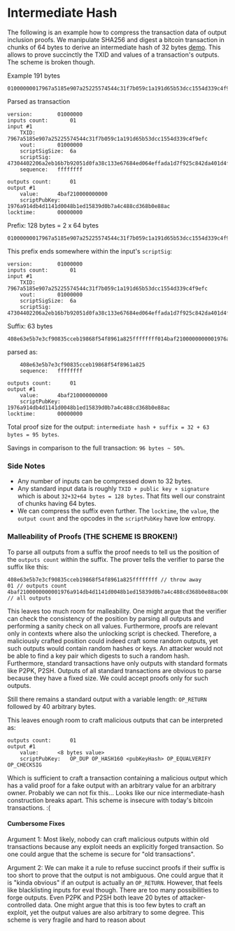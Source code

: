 # Intermediate Hash

The following is an example how to compress the transaction data of output inclusion proofs.
We manipulate SHA256 and digest a bitcoin transaction in chunks of 64 bytes to derive an intermediate hash of 32 bytes [demo](https://coins.github.io/notes/progressive-sha256.html). This allows to prove succinctly the TXID and values of a transaction's outputs. The scheme is broken though.
 
Example 191 bytes
```
01000000017967a5185e907a25225574544c31f7b059c1a191d65b53dcc1554d339c4f9efc010000006a47304402206a2eb16b7b92051d0fa38c133e67684ed064effada1d7f925c842da401d4f22702201f196b10e6e4b4a9fff948e5c5d71ec5da53e90529c8dbd122bff2b1d21dc8a90121039b7bcd0824b9a9164f7ba098408e63e5b7e3cf90835cceb19868f54f8961a825ffffffff014baf2100000000001976a914db4d1141d0048b1ed15839d0b7a4c488cd368b0e88ac00000000
```
 
Parsed as transaction
```
version:		01000000
inputs count:		01
input #1
	TXID:		7967a5185e907a25225574544c31f7b059c1a191d65b53dcc1554d339c4f9efc
	vout:		01000000
	scriptSigSize:	6a
	scriptSig:	47304402206a2eb16b7b92051d0fa38c133e67684ed064effada1d7f925c842da401d4f22702201f196b10e6e4b4a9fff948e5c5d71ec5da53e90529c8dbd122bff2b1d21dc8a90121039b7bcd0824b9a9164f7ba098408e63e5b7e3cf90835cceb19868f54f8961a825
	sequence:	ffffffff

outputs count:		01
output #1
	value:		4baf210000000000
	scriptPubKey:	1976a914db4d1141d0048b1ed15839d0b7a4c488cd368b0e88ac
locktime:		00000000
```


Prefix: 128 bytes = 2 x 64 bytes
```
01000000017967a5185e907a25225574544c31f7b059c1a191d65b53dcc1554d339c4f9efc010000006a47304402206a2eb16b7b92051d0fa38c133e67684ed064effada1d7f925c842da401d4f22702201f196b10e6e4b4a9fff948e5c5d71ec5da53e90529c8dbd122bff2b1d21dc8a90121039b7bcd0824b9a9164f7ba098
```

This prefix ends somewhere within the input's `scriptSig`:

```
version:		01000000
inputs count:		01
input #1
	TXID:		7967a5185e907a25225574544c31f7b059c1a191d65b53dcc1554d339c4f9efc
	vout:		01000000
	scriptSigSize:	6a
	scriptSig:	47304402206a2eb16b7b92051d0fa38c133e67684ed064effada1d7f925c842da401d4f22702201f196b10e6e4b4a9fff948e5c5d71ec5da53e90529c8dbd122bff2b1d21dc8a90121039b7bcd0824b9a9164f7ba098
```

Suffix: 63 bytes
```
408e63e5b7e3cf90835cceb19868f54f8961a825ffffffff014baf2100000000001976a914db4d1141d0048b1ed15839d0b7a4c488cd368b0e88ac00000000
```

parsed as:
```
	408e63e5b7e3cf90835cceb19868f54f8961a825
	sequence:	ffffffff

outputs count:		01
output #1
	value:		4baf210000000000
	scriptPubKey:	1976a914db4d1141d0048b1ed15839d0b7a4c488cd368b0e88ac
locktime:		00000000
```

Total proof size for the output: `intermediate hash + suffix = 32 + 63 bytes = 95 bytes`.

Savings in comparison to the full transaction: `96 bytes ~ 50%`.

### Side Notes
- Any number of inputs can be compressed down to 32 bytes. 
- Any standard input data is roughly `TXID + public key + signature` which is about `32+32+64 bytes = 128 bytes`. That fits well our constraint of chunks having 64 bytes. 
- We can compress the suffix even further. The `locktime`, the `value`, the `output count` and the opcodes in the `scriptPubKey` have low entropy.



### Malleability of Proofs (THE SCHEME IS BROKEN!)
To parse all outputs from a suffix the proof needs to tell us the position of the `outputs count` within the suffix. 
The prover tells the verifier to parse the suffix like this:

```
408e63e5b7e3cf90835cceb19868f54f8961a825ffffffff // throw away
01 // outputs count
4baf2100000000001976a914db4d1141d0048b1ed15839d0b7a4c488cd368b0e88ac00000000 // all outputs
```

This leaves too much room for malleability.
One might argue that the verifier can check the consistency of the position by parsing all outputs and performing a sanity check on all values. 
Furthermore, proofs are relevant only in contexts where also the unlocking script is checked. 
Therefore, a maliciously crafted position could indeed craft some random outputs, yet such outputs would contain random hashes or keys. An attacker would not be able to find a key pair which digests to such a random hash. Furthermore, standard transactions have only outputs with standard formats like P2PK, P2SH. Outputs of all standard transactions are obvious to parse because they have a fixed size. We could accept proofs only for such outputs.

Still there remains a standard output with a variable length: `OP_RETURN` followed by 40 arbitrary bytes.

This leaves enough room to craft malicious outputs that can be interpreted as: 
```
outputs count:		01
output #1
	value:		<8 bytes value>
	scriptPubKey:	OP_DUP OP_HASH160 <pubKeyHash> OP_EQUALVERIFY OP_CHECKSIG
```
Which is sufficient to craft a transaction containing a malicious output which has a valid proof for a fake output with an arbitrary value for an arbitrary owner.
Probably we can not fix this... Looks like our nice intermediate-hash construction breaks apart. 
This scheme is insecure with today's bitcoin transactions. :(

#### Cumbersome Fixes
Argument 1: Most likely, nobody can craft malicious outputs within old transactions because any exploit needs an explicitly forged transaction. So one could argue that the scheme is secure for "old transactions".


Argument 2: We can make it a rule to refuse succinct proofs if their suffix is too short to prove that the output is not ambiguous. One could argue that it is "kinda obvious" if an output is actually an `OP_RETURN`. However, that feels like blacklisting inputs for eval though. There are too many possibilities to forge outputs. Even P2PK and P2SH both leave 20 bytes of attacker-controlled data. One might argue that this is too few bytes to craft an exploit, yet the output values are also arbitrary to some degree. This scheme is very fragile and hard to reason about


